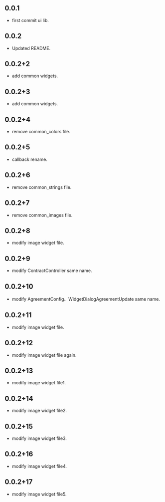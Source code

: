 ## 0.0.1

* first commit ui lib.

## 0.0.2

* Updated README.

## 0.0.2+2

* add common widgets.

## 0.0.2+3

* add common widgets.

## 0.0.2+4

* remove common_colors file.

## 0.0.2+5

* callback rename.

## 0.0.2+6

* remove common_strings file.

## 0.0.2+7

* remove common_images file.

## 0.0.2+8

* modify image widget file.

## 0.0.2+9

* modify ContractController same name.

## 0.0.2+10

* modify AgreementConfig、WidgetDialogAgreementUpdate same name.

## 0.0.2+11

* modify image widget file.

## 0.0.2+12

* modify image widget file again.

## 0.0.2+13

* modify image widget file1.

## 0.0.2+14

* modify image widget file2.

## 0.0.2+15

* modify image widget file3.

## 0.0.2+16

* modify image widget file4.

## 0.0.2+17

* modify image widget file5.